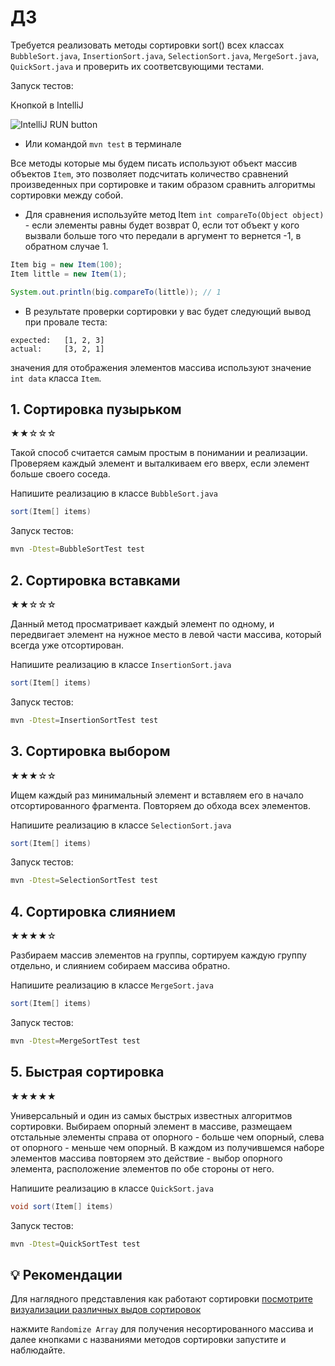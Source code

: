 # ДЗ

Требуется реализовать методы сортировки sort() всех классах `BubbleSort.java`, `InsertionSort.java`, `SelectionSort.java`, `MergeSort.java`, `QuickSort.java` и проверить их соответсвующими тестами.

Запуск тестов:

Кнопкой в IntelliJ

![IntelliJ RUN button](https://i.imgur.com/uHwKybe.png)

* Или командой `mvn test` в терминале

Все методы которые мы будем писать используют объект массив объектов `Item`, это позволяет подсчитать количество сравнений произведенных при сортировке и таким образом сравнить алгоритмы сортировки между собой.

 - Для сравнения используйте метод Item `int compareTo(Object object)` - если элементы равны будет возврат 0, если тот объект у кого вызвали больше того что передали в аргумент то вернется -1, в обратном случае 1.

```java
Item big = new Item(100);
Item little = new Item(1);

System.out.println(big.compareTo(little)); // 1
```

 - В результате проверки сортировки у вас будет следующий вывод при провале теста:

```
expected:   [1, 2, 3]
actual:     [3, 2, 1]
```
значения для отображения элементов массива используют значение `int data` класса `Item`.

## 1. Сортировка пузырьком

★★☆☆☆

Такой способ считается самым простым в понимании и реализации. Проверяем каждый элемент и выталкиваем его вверх, если элемент больше своего соседа.

Напишите реализацию в классе `BubbleSort.java`

```java
sort(Item[] items)
```

Запуск тестов:

```bash
mvn -Dtest=BubbleSortTest test
```

## 2. Сортировка вставками

★★☆☆☆

Данный метод просматривает каждый элемент по одному, и передвигает элемент на нужное место в левой части массива, который всегда уже отсортирован.

Напишите реализацию в классе `InsertionSort.java`

```java
sort(Item[] items)
```

Запуск тестов:

```bash
mvn -Dtest=InsertionSortTest test
```

## 3. Сортировка выбором

★★★☆☆

Ищем каждый раз минимальный элемент и вставляем его в начало отсортированного фрагмента. Повторяем до обхода всех элементов.

Напишите реализацию в классе `SelectionSort.java`

```java
sort(Item[] items)
```

Запуск тестов:

```bash
mvn -Dtest=SelectionSortTest test
```

## 4. Сортировка слиянием

★★★★☆

Разбираем массив элементов на группы, сортируем каждую группу отдельно, и слиянием собираем массива обратно.

Напишите реализацию в классе `MergeSort.java`

```java
sort(Item[] items)
```

Запуск тестов:

```bash
mvn -Dtest=MergeSortTest test
```

## 5. Быстрая сортировка

★★★★★

Универсальный и один из самых быстрых известных алгоритмов сортировки.
Выбираем опорный элемент в массиве, размещаем отстальные элементы справа от опорного - больше чем опорный,
слева от опорного - меньше чем опорный. В каждом из получившемся наборе элементов массива повторяем это действие - выбор опорного элемента, расположение элементов по обе стороны от него.

Напишите реализацию в классе `QuickSort.java`

```java
void sort(Item[] items)
```

Запуск тестов:

```bash
mvn -Dtest=QuickSortTest test
```

## 💡 Рекомендации

Для наглядного представления как работают сортировки [посмотрите визуализации различных выдов сортировок](https://www.cs.usfca.edu/~galles/visualization/ComparisonSort.html)

нажмите `Randomize Array` для получения несортированного массива и далее кнопками c названиями методов сортировки запустите и наблюдайте.